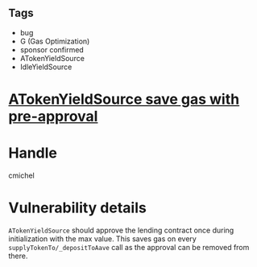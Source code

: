 ## Tags

- bug
- G (Gas Optimization)
- sponsor confirmed
- ATokenYieldSource
- IdleYieldSource

# [ATokenYieldSource save gas with pre-approval](https://github.com/code-423n4/2021-06-pooltogether-findings/issues/93) 

# Handle

cmichel


# Vulnerability details

`ATokenYieldSource` should approve the lending contract once during initialization with the max value.
This saves gas on every `supplyTokenTo/_depositToAave` call as the approval can be removed from there.

